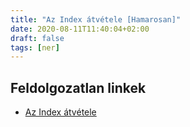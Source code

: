 ```yaml
---
title: "Az Index átvétele [Hamarosan]"
date: 2020-08-11T11:40:04+02:00
draft: false
tags: [ner]
---
```


## Feldolgozatlan linkek

- [Az Index átvétele](https://444.hu/tag/index)
